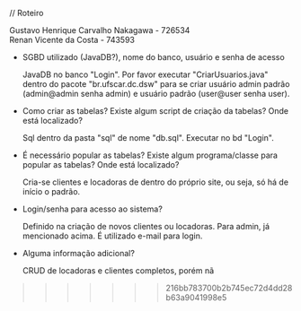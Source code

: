 
// Roteiro

Gustavo Henrique Carvalho Nakagawa  -  726534  
Renan Vicente da Costa              -  743593 

* SGBD utilizado (JavaDB?), nome do banco, usuário e senha de acesso

	JavaDB no banco "Login". Por favor executar "CriarUsuarios.java" dentro do pacote "br.ufscar.dc.dsw" para se criar 
usuário admin padrão (admin@admin senha admin) e usuário padrão (user@user senha user).

* Como criar as tabelas? Existe algum script de criação da tabelas? Onde está localizado?
	
	Sql dentro da pasta "sql" de nome "db.sql". Executar no bd "Login".

* É necessário popular as tabelas? Existe algum programa/classe para popular as tabelas? Onde está localizado?

	Cria-se clientes e locadoras de dentro do próprio site, ou seja, só há de início o padrão.

* Login/senha para acesso ao sistema?

	Definido na criação de novos clientes ou locadoras. Para admin, já mencionado acima. É utilizado e-mail para login.

* Alguma informação adicional?

	CRUD de locadoras e clientes completos, porém nã
>>>>>>> 216bb783700b2b745ec72d4dd28b63a9041998e5
